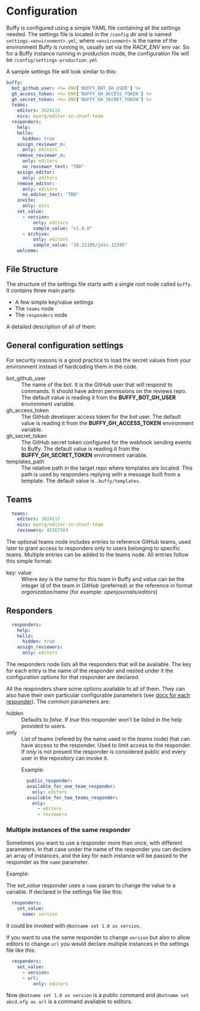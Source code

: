 Configuration
=============

Buffy is configured using a simple YAML file containing all the settings needed. The settings file is located in the `/config` dir and is named `settings-<environment>.yml`, where `<environment>` is the name of the environment Buffy is running in, usually set via the *RACK_ENV* env var. So for a Buffy instance running in production mode, the configuration file will be `/config/settings-production.yml`

A sample settings file will look similar to this:

```yaml
buffy:
  bot_github_user: <%= ENV['BUFFY_BOT_GH_USER'] %>
  gh_access_token: <%= ENV['BUFFY_GH_ACCESS_TOKEN'] %>
  gh_secret_token: <%= ENV['BUFFY_GH_SECRET_TOKEN'] %>
  teams:
    editors: 3824115
    eics: myorg/editor-in-chief-team
  responders:
    help:
    hello:
      hidden: true
    assign_reviewer_n:
      only: editors
    remove_reviewer_n:
      only: editors
      no_reviewer_text: "TBD"
    assign_editor:
      only: editors
    remove_editor:
      only: editors
      no_editor_text: "TBD"
    invite:
      only: eics
    set_value:
      - version:
          only: editors
          sample_value: "v1.0.0"
      - archive:
          only: editors
          sample_value: "10.21105/joss.12345"
    welcome:
```

## File Structure

The structure of the settings file starts with a single root node called `buffy`.
It contains three main parts:

  - A few simple key/value settings
  - The `teams` node
  - The `responders` node

A detailed description of all of them:

## General configuration settings

For security reasons is a good practice to load the secret values from your environment instead of hardcoding them in the code.

<dl>
  <dt>bot_github_user</dt>
  <dd>The name of the bot. It is the GitHub user that will respond to commands. It should have admin permissions on the reviews repo. The default value is reading it from the <strong>BUFFY_BOT_GH_USER</strong> environment variable.</dd>

  <dt>gh_access_token</dt>
  <dd>The GitHub developer access token for the bot user. The default value is reading it from the <strong>BUFFY_GH_ACCESS_TOKEN</strong> environment variable.</dd>

  <dt>gh_secret_token</dt>
  <dd>The GitHub secret token configured for the webhook sending events to Buffy. The default value is reading it from the <strong>BUFFY_GH_SECRET_TOKEN</strong> environment variable.</dd>

  <dt>templates_path</dt>
  <dd>The relative path in the target repo where templates are located. This path is used by responders replying with a message built from a template. The default value is <code class="docutils literal"><span class="pre">.buffy/templates</span></code>.</dd>
</dl>

## Teams

```yaml
  teams:
    editors: 3824117
    eics: myorg/editor-in-chief-team
    reviewers: 45363564
```
 The optional teams node includes entries to reference GitHub teams, used later to grant access to responders only to users belonging to specific teams. Multiple entries can be added to the teams node. All entries follow this simple format:

 <dl>
  <dt>key: value</dt>
  <dd>Where <em>key</em> is the name for this team in Buffy and <em>value</em> can be the integer id of the team in GitHub (preferred) or the reference in format <em>organization/name</em> (for example: <em>openjournals/editors</em>)</dd>
</dl>

## Responders

```yaml
  responders:
    help:
    hello:
      hidden: true
    assign_reviewers:
      only: editors
```

 The responders node lists all the responders that will be available. The key for each entry is the name of the responder and nested under it the configuration options for that responder are declared.

 All the responders share some options available to all of them. They can also have their own particular configurable parameters (see [docs for each responder](./available_responders)). The common parameters are:

<dl>
  <dt>hidden</dt>
  <dd>Defaults to <em>false</em>. If <em>true</em> this responder won't be listed in the help provided to users.</dd>

  <dt>only</dt>
  <dd>List of teams (refered by the name used in the <em>teams</em> node) that can have access to the responder. Used to limit access to the responder. If <em>only</em> is not present the responder is considered public and every user in the repository can invoke it.

  Example:

  ```yaml
    public_responder:
    available_for_one_team_responder:
      only: editors
    available_for_two_teams_responder:
      only:
        - editors
        - reviewers
  ```

  </dd>
</dl>

### Multiple instances of the same responder

Sometimes you want to use a responder more than once, with different parameters. In that case under the name of the responder you can declare an array of instances, and the key for each instance will be passed to the responder as the `name` parameter.

Example:

The _set_value_ responder uses a `name` param to change the value to a variable. If declared in the settings file like this:


```yaml
  responders:
    set_value:
      name: version
```

It could be invoked with `@botname set 1.0 as version`.

If you want to use the same responder to change `version` but also to allow editors to change `url` you would declare multiple instances in the settings file like this:

```yaml
  responders:
    set_value:
      - version:
      - url:
          only: editors
```

Now `@botname set 1.0 as version` is a public command and `@botname set abcd.efg as url` is a command available to editors.

